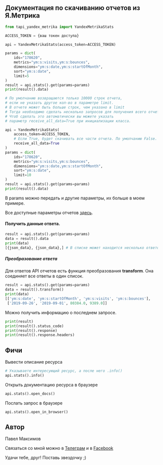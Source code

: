 ## Документация по скачиванию отчетов из Я.Метрика

``` python
from tapi_yandex_metrika import YandexMetrikaStats

ACCESS_TOKEN = {ваш токен доступа}

api = YandexMetrikaStats(access_token=ACCESS_TOKEN)

params = dict(
    ids="178620",
    metrics="ym:s:visits,ym:s:bounces",
    dimensions="ym:s:date,ym:s:startOfMonth",
    sort="ym:s:date",
    limit=5
)
result = api.stats().get(params=params)
print(result().data)

# По умолчанию возвращаются только 10000 строк отчета,
# если не указать другое кол-во в параметре limit.
# В отчете может быть больше строк, чем указано в limit
# Тогда необходимо сделать несколько запросов для получения всего отчета.
# Чтоб сделать это автоматически вы можете указать
# параметр receive_all_data=True при инициализации класса.

api = YandexMetrikaStats(
    access_token=ACCESS_TOKEN,
    # Если True, будет скачивать все части отчета. По умолчанию False.
    receive_all_data=True
)
params = dict(
    ids="178620",
    metrics="ym:s:visits,ym:s:bounces",
    dimensions="ym:s:date,ym:s:startOfMonth",
    sort="ym:s:date",
    limit=10
)
result = api.stats().get(params=params)
print(result().data)
```

В params можно передать и другие параметры, их больше в моем примере.

Все доступные параметры отчетов [здесь](https://yandex.ru/dev/metrika/doc/api2/api_v1/data-docpage/).

#### Получить данные ответа.
```python
result = api.stats().get(params=params)
data = result().data
print(data)
[{json_data}, {json_data},] # В списке может находится несколько ответов, если отчет состоял из нескольких частей.
```

##### Преобразование ответа

Для ответов API отчетов есть функция преобразования **transform**.
Она соединяет все ответы в один список.
```python
result = api.stats().get(params=params)
data = result().transform()
print(data)
[['ym:s:date', 'ym:s:startOfMonth', 'ym:s:visits', 'ym:s:bounces'],
 ['2019-09-26', '2019-09-01', 80384.0, 9389.0]]
```

Можно получить информацию о последнем запросе.
```python
print(result)
print(result().status_code)
print(result().response)
print(result().response.headers)
```

## Фичи

Вывести описание ресурса
```python
# Указываете интересующий ресурс, а после него .info()
api.stats().info()
```

Открыть документацию ресурса в браузере
```python
api.stats().open_docs()
```

Послать запрос в браузере
```python
api.stats().open_in_browser()
```

## Автор
Павел Максимов

Связаться со мной можно в
[Телеграм](https://t.me/pavel_maksimow)
и в
[Facebook](https://www.facebook.com/pavel.maksimow)

Удачи тебе, друг! Поставь звездочку ;)
